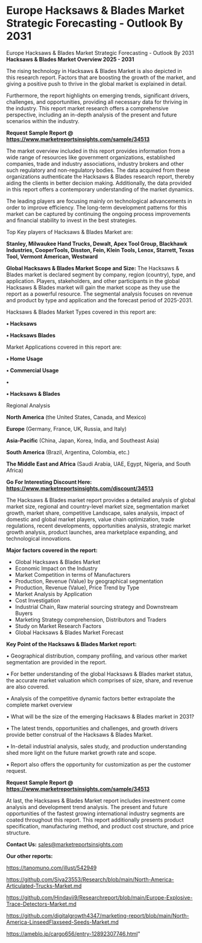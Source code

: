 # Europe Hacksaws & Blades Market Strategic Forecasting - Outlook By 2031
Europe Hacksaws & Blades Market Strategic Forecasting - Outlook By 2031
<Strong> Hacksaws & Blades Market Overview 2025 - 2031</strong>

The rising technology in Hacksaws & Blades Market is also depicted in this research report. Factors that are boosting the growth of the market, and giving a positive push to thrive in the global market is explained in detail.

Furthermore, the report highlights on emerging trends, significant drivers, challenges, and opportunities, providing all necessary data for thriving in the industry. This report market research offers a comprehensive perspective, including an in-depth analysis of the present and future scenarios within the industry.

<strong>Request Sample Report @ <a href=https://www.marketreportsinsights.com/sample/34513>https://www.marketreportsinsights.com/sample/34513</a></strong>

The market overview included in this report provides information from a wide range of resources like government organizations, established companies, trade and industry associations, industry brokers and other such regulatory and non-regulatory bodies. The data acquired from these organizations authenticate the Hacksaws & Blades research report, thereby aiding the clients in better decision making. Additionally, the data provided in this report offers a contemporary understanding of the market dynamics.

The leading players are focusing mainly on technological advancements in order to improve efficiency. The long-term development patterns for this market can be captured by continuing the ongoing process improvements and financial stability to invest in the best strategies.

Top Key players of Hacksaws & Blades Market are:

<strong>Stanley, Milwaukee Hand Trucks, Dewalt, Apex Tool Group, Blackhawk Industries, CooperTools, Disston, Fein, Klein Tools, Lenox, Starrett, Texas Tool, Vermont American, Westward</strong>

<strong><b>Global Hacksaws & Blades Market Scope and Size:</b></strong>
The Hacksaws & Blades market is declared segment by company, region (country), type, and application. Players, stakeholders, and other participants in the global Hacksaws & Blades market will gain the market scope as they use the report as a powerful resource. The segmental analysis focuses on revenue and product by type and application and the forecast period of 2025-2031.

Hacksaws & Blades Market Types covered in this report are:

<strong>•  Hacksaws

•  Hacksaws Blades</strong>

Market Applications covered in this report are:

<strong>•  Home Usage

•  Commercial Usage

•  

•  Hacksaws & Blades</strong> 

Regional Analysis

<strong>North America</strong> (the United States, Canada, and Mexico)

<strong>Europe</strong> (Germany, France, UK, Russia, and Italy)

<strong>Asia-Pacific</strong> (China, Japan, Korea, India, and Southeast Asia)

<strong>South America</strong> (Brazil, Argentina, Colombia, etc.)

<strong>The Middle East and Africa</strong> (Saudi Arabia, UAE, Egypt, Nigeria, and South Africa)

<strong>Go For Interesting Discount Here: <a href=https://www.marketreportsinsights.com/discount/34513>https://www.marketreportsinsights.com/discount/34513</a></strong>

The Hacksaws & Blades market report provides a detailed analysis of global market size, regional and country-level market size, segmentation market growth, market share, competitive Landscape, sales analysis, impact of domestic and global market players, value chain optimization, trade regulations, recent developments, opportunities analysis, strategic market growth analysis, product launches, area marketplace expanding, and technological innovations.

<strong><b>Major factors covered in the report:</b></strong>
<ul>
  <li>Global Hacksaws & Blades Market </li>
  <li>Economic Impact on the Industry</li>
  <li>Market Competition in terms of Manufacturers</li>
  <li>Production, Revenue (Value) by geographical segmentation</li>
  <li>Production, Revenue (Value), Price Trend by Type</li>
  <li>Market Analysis by Application</li>
  <li>Cost Investigation</li>
  <li>Industrial Chain, Raw material sourcing strategy and Downstream Buyers</li>
  <li>Marketing Strategy comprehension, Distributors and Traders</li>
  <li>Study on Market Research Factors</li>
  <li>Global Hacksaws & Blades Market Forecast</li>
</ul>

<strong><b>Key Point of the Hacksaws & Blades Market report:</b></strong>

• Geographical distribution, company profiling, and various other market segmentation are provided in the report.

• For better understanding of the global Hacksaws & Blades market status, the accurate market valuation which comprises of size, share, and revenue are also covered.

• Analysis of the competitive dynamic factors better extrapolate the complete market overview

• What will be the size of the emerging Hacksaws & Blades market in 2031?

• The latest trends, opportunities and challenges, and growth drivers provide better construal of the Hacksaws & Blades Market.

• In-detail industrial analysis, sales study, and production understanding shed more light on the future market growth rate and scope.

• Report also offers the opportunity for customization as per the customer request.

<strong>Request Sample Report @ <a href=https://www.marketreportsinsights.com/sample/34513>https://www.marketreportsinsights.com/sample/34513</a></strong>

At last, the Hacksaws & Blades Market report includes investment come analysis and development trend analysis. The present and future opportunities of the fastest growing international industry segments are coated throughout this report. This report additionally presents product specification, manufacturing method, and product cost structure, and price structure.

<strong>Contact Us:</strong>
sales@marketreportsinsights.com

<strong>Our other reports:</strong>

<a href=https://tanomuno.com/illust/542949>https://tanomuno.com/illust/542949</a>

<a href=https://github.com/Siya23553/Research/blob/main/North-America-Articulated-Trucks-Market.md>https://github.com/Siya23553/Research/blob/main/North-America-Articulated-Trucks-Market.md</a>

<a href=https://github.com/Hindavii9/Researchreport/blob/main/Europe-Explosive-Trace-Detectors-Market.md>https://github.com/Hindavii9/Researchreport/blob/main/Europe-Explosive-Trace-Detectors-Market.md</a>

<a href=https://github.com/digitalgrowth4347/marketing-report/blob/main/North-America-LinseedFlaxseed-Seeds-Market.md>https://github.com/digitalgrowth4347/marketing-report/blob/main/North-America-LinseedFlaxseed-Seeds-Market.md</a>

<a href=https://ameblo.jp/cargo656/entry-12892307746.html>https://ameblo.jp/cargo656/entry-12892307746.html</a>"

